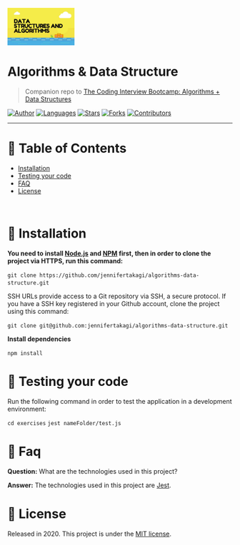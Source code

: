 <p align="left">
   <img src="docs/logo.jpg" width="150"/>
</p>

# Algorithms & Data Structure

> Companion repo to [The Coding Interview Bootcamp: Algorithms + Data Structures](https://www.udemy.com/course/coding-interview-bootcamp-algorithms-and-data-structure/)

[![Author](https://img.shields.io/badge/author-jennifertakagi-ff9000?style=flat-square)](https://github.com/jennifertakagi)
[![Languages](https://img.shields.io/github/languages/count/jennifertakagi/algorithms-data-structure?color=%23ff9000&style=flat-square)](#)
[![Stars](https://img.shields.io/github/stars/jennifertakagi/algorithms-data-structure?color=ff9000&style=flat-square)](https://github.com/jennifertakagi/algorithms-data-structure/stargazers)
[![Forks](https://img.shields.io/github/forks/jennifertakagi/algorithms-data-structure?color=%23ff9000&style=flat-square)](https://github.com/jennifertakagi/algorithms-data-structure/network/members)
[![Contributors](https://img.shields.io/github/contributors/jennifertakagi/algorithms-data-structure?color=ff9000&style=flat-square)](https://github.com/jennifertakagi/algorithms-data-structure/graphs/contributors)

---

# :pushpin: Table of Contents

* [Installation](#construction_worker-installation)
* [Testing your code](#runner-testing-your-code)
* [FAQ](#postbox-faq)
* [License](#closed_book-license)

<br />

# :construction_worker: Installation

**You need to install [Node.js](https://nodejs.org/en/download/) and [NPM](https://www.npmjs.com/) first, then in order to clone the project via HTTPS, run this command:**

```git clone https://github.com/jennifertakagi/algorithms-data-structure.git```

SSH URLs provide access to a Git repository via SSH, a secure protocol. If you have a SSH key registered in your Github account, clone the project using this command:

```git clone git@github.com:jennifertakagi/algorithms-data-structure.git```

**Install dependencies**

```npm install```

# :runner: Testing your code

Run the following command in order to test the application in a development environment:

```cd exercises```
```jest nameFolder/test.js```


# :postbox: Faq

**Question:** What are the technologies used in this project?

**Answer:** The technologies used in this project are [Jest](https://jestjs.io/).

# :closed_book: License

Released in 2020.
This project is under the [MIT license](https://github.com/jennifertakagi/algorithms-data-structure/master/LICENSE).
